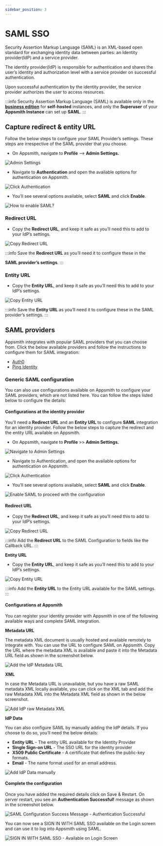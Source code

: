 ```yaml
---
sidebar_position: 3
---
```


# SAML SSO

Security Assertion Markup Language (SAML) is an XML-based open standard for exchanging identity data between parties: an Identity provider(IdP) and a service provider.

The identity provider(IdP) is responsible for authentication and shares the user’s identity and authorization level with a service provider on successful authentication.

Upon successful authentication by the identity provider, the service provider authorizes the user to access resources.

:::info
Security Assertion Markup Language (SAML) is available only in the [**business edition**](https://www.appsmith.com/pricing) for **self-hosted** instances, and only the **Superuser** of your **Appsmith Instance** can set up **SAML**.
:::

## **Capture redirect & entity URL**

Follow the below steps to configure your SAML Provider’s settings. These steps are irrespective of the SAML provider that you choose.

* On Appsmith, navigate to **Profile** --> **Admin Settings.**

![Admin Settings](</img/Appsmith-Admin-Settings_(1).png>)

* Navigate to **Authentication** and open the available options for authentication on Appsmith.

![Click Authentication](</img/Appsmith-Admin_Settings-Authentication_(1).png>)

* You’ll see several options available, select **SAML** and click **Enable**.

![How to enable SAML?](/img/Appsmith-Admin-Settings-Authentication-SAML.png)

### Redirect URL

* Copy the **Redirect URL**, and keep it safe as you’ll need this to add to your IdP’s settings.

![Copy Redirect URL](/img/Appsmith-Admin-Settings-Authentication-SAML-Redirect-URL.png)

:::info
Save the **Redirect URL** as you’ll need it to configure these in the

**SAML provider’s settings**.
:::

### Entity URL

* Copy the **Entity URL**, and keep it safe as you’ll need this to add to your IdP’s settings.

![Copy Entity URL](/img/Appsmith-Admin-Settings-Authentication-SAML-Entity-URL.png)

:::info
Save the **Entity URL** as you’ll need it to configure these in the SAML provider’s settings.
:::

## SAML providers

Appsmith integrates with popular SAML providers that you can choose from. Click the below available providers and follow the instructions to configure them for SAML integration:

* [Auth0](auth0.md)
* [Ping Identity](ping-identity.md)

### **Generic SAML configuration**

You can also use configurations available on Appsmith to configure your SAML providers, which are not listed here. You can follow the steps listed below to configure the details:

#### Configurations at the identity provider

You’ll need a **Redirect URL** and an **Entity URL** to configure **SAML** integration for an identity provider. Follow the below steps to capture the redirect and the entity URL available on Appsmith.

* On Appsmith, navigate to **Profile** >> **Admin Settings.**

![Navigate to Admin Settings](</img/Appsmith-Admin-Settings_(1).png>)

* Navigate to Authentication, and open the available options for authentication on Appsmith.

![Click Authentication](</img/Appsmith-Admin_Settings-Authentication_(1).png>)

* You’ll see several options available, select **SAML** and click **Enable**.

![Enable SAML to proceed with the configuration](/img/Appsmith-Admin-Settings-Authentication-SAML.png)

#### Redirect URL

* Copy the **Redirect URL**, and keep it safe as you’ll need this to add to your IdP’s settings.

![Copy Redirect URL](/img/Appsmith-Admin-Settings-Authentication-SAML-Redirect-URL.png)

:::info
Add the **Redirect URL** to the SAML Configuration to fields like the Callback URL.
:::

**Entity URL**

* Copy the **Entity URL**, and keep it safe as you’ll need this to add to your IdP’s settings.

![Copy Entity URL](/img/Appsmith-Admin-Settings-Authentication-SAML-Entity-URL.png)

:::info
Add the **Entity URL** to the Entity URL available for the SAML settings.
:::

#### Configurations at Appsmith

You can register your identity provider with Appsmith in one of the following available ways and complete SAML integration.

**Metadata URL**

The metadata XML document is usually hosted and available remotely to integrate with. You can use the URL to configure SAML on Appsmith. Copy the URL where the metadata XML is available and paste it into the Metadata URL field as shown in the screenshot below.

![Add the IdP Metadata URL](/img/Appsmith-Admin-Settings-Authentication-SAML-Metadata-URL.png)

**XML**

In case the Metadata URL is unavailable, but you have a raw SAML metadata XML locally available, you can click on the XML tab and add the raw Metadata XML into the Metadata XML field as shown in the below screenshot.

![Add IdP raw Metadata XML](/img/Appsmith-Admin-Settings-Authentication-SAML-XML.png)

**IdP Data**

You can also configure SAML by manually adding the IdP details. If you choose to do so, you’ll need the below details:

* **Entity URL** - The entity URL available for the Identity Provider
* **Single Sign-on URL** - The SSO URL for the identity provider
* **X509 Public Certificate** - A certificate that defines the public-key formats.
* **Email** - The name format used for an email address.

![Add IdP Data manually](/img/Appsmith-Admin-Settings-Authentication-SAML-IdP-Data.png)

#### Complete the configuration

Once you have added the required details click on Save & Restart. On server restart, you see an **Authentication Successful!** message as shown in the screenshot below.

![SAML Configuration Success Message - Authentication Successful](/img/Appsmith-SAML-Authentication-Successful.png)

You can now see a SIGN IN WITH SAML SSO available on the Login screen and can use it to log into Appsmith using SAML.

![SIGN IN WITH SAML SSO - Available on Login Screen](/img/Appsmith-Login-Screen-Shows-SAML.png)
